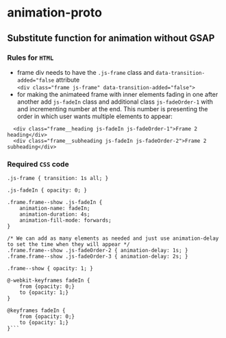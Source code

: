 # animation-proto
## Substitute function for animation without GSAP

### Rules for `HTML`
- frame div needs to have the `.js-frame` class and `data-transition-added="false` attribute  
`<div class="frame js-frame" data-transition-added="false">`
- for making the animateed frame with inner elements fading in one after another add `js-fadeIn` class and additional
class `js-fadeOrder-1` with and incrementing number at the end. This number is presenting the order in which user wants
multiple elements to appear:  
```
  <div class="frame__heading js-fadeIn js-fadeOrder-1">Frame 2 heading</div>
  <div class="frame__subheading js-fadeIn js-fadeOrder-2">Frame 2 subheading</div>
  ```
### Required `CSS` code
```
.js-frame { transition: 1s all; }

.js-fadeIn { opacity: 0; }

.frame.frame--show .js-fadeIn {
    animation-name: fadeIn;
    animation-duration: 4s;
    animation-fill-mode: forwards;
}

/* We can add as many elements as needed and just use animation-delay to set the time when they will appear */
.frame.frame--show .js-fadeOrder-2 { animation-delay: 1s; }
.frame.frame--show .js-fadeOrder-3 { animation-delay: 2s; }

.frame--show { opacity: 1; }

@-webkit-keyframes fadeIn {
    from {opacity: 0;}
    to {opacity: 1;}
}

@keyframes fadeIn {
    from {opacity: 0;}
    to {opacity: 1;}
}```
